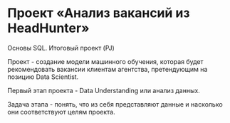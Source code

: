 # Проект «Анализ вакансий из HeadHunter»
Основы SQL. Итоговый проект (PJ)

Проект - создание модели машинного обучения, которая будет рекомендовать вакансии клиентам агентства, претендующим на позицию Data Scientist.

Первый этап проекта - Data Understanding или анализ данных. 

Задача этапа -  понять, что из себя представляют данные и насколько они соответствуют целям проекта.
